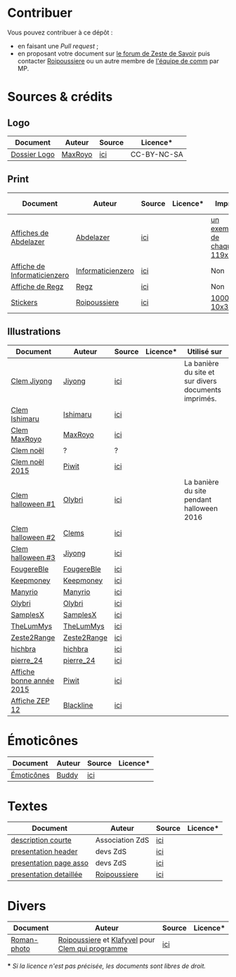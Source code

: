 # Contribuer

Vous pouvez contribuer à ce dépôt :

- en faisant une *Pull request* ;
- en proposant votre document sur [le forum de Zeste de Savoir](https://zestedesavoir.com/forums/) puis contacter [Roipoussiere](https://zestedesavoir.com/membres/voir/Roipoussiere/) ou un autre membre de [l'équipe de comm](https://zestedesavoir.com/pages/contact/) par MP.

# Sources & crédits

## Logo

Document              | Auteur  | Source | Licence*
----------------------|---------|--------|---------
[Dossier Logo](logo/) | [MaxRoyo](https://zestedesavoir.com/membres/voir/MaxRoyo/) | [ici](https://github.com/zestedesavoir/zds-site/tree/dev/assets/images) | CC-BY-NC-SA

## Print

Document                         | Auteur | Source | Licence* | Imprimé | Date d'impression | Imprimé par
---------------------------------|--------|--------|----------|---------|-------------------|------------
[Affiches de Abdelazer](print/affiches/affiches_abdelazer) | [Abdelazer](https://zestedesavoir.com/membres/voir/Abdelazer/) | [ici](https://zestedesavoir.com/forums/sujet/6790/affiches-pour-zeste-de-savoir/?page=8#p124757) | |[un exemplaire de chaque, 119x84cm](https://zestedesavoir.com/forums/sujet/6790/affiches-pour-zeste-de-savoir/?page=8#p130208) | novembre 2016 | [Hugo](https://zestedesavoir.com/membres/voir/Hugo/)
[Affiche de Informaticienzero](print/affiches/affiche_informaticienzero.jpg) | [Informaticienzero](https://zestedesavoir.com/membres/voir/informaticienzero/) | [ici](https://zestedesavoir.com/forums/sujet/6790/affiches-pour-zeste-de-savoir/?page=4#p121686) | | Non | |
[Affiche de Regz](print/affiches/affiche_regz.png) | [Regz](https://zestedesavoir.com/membres/voir/regz/) | [ici](https://zestedesavoir.com/forums/sujet/6790/affiches-pour-zeste-de-savoir/?page=4#p121859) | | Non | |
[Stickers](print/stickers/) | [Roipoussiere](https://zestedesavoir.com/membres/voir/roipoussiere/) | [ici](https://zestedesavoir.com/forums/sujet/2839/des-goodies-pour-zeste-de-savoir/?page=1#p123732) | | [1000 ex., 10x3cm](https://zestedesavoir.com/forums/sujet/2839/des-goodies-pour-zeste-de-savoir/?page=2#p124990) | septembre 2016 | [Roipoussiere](https://zestedesavoir.com/membres/voir/roipoussiere/)

## Illustrations

Document                         | Auteur | Source | Licence* | Utilisé sur
---------------------------------|--------|--------|----------|------------
[Clem Jiyong](illustrations/clem_Jiyong) | [Jiyong](https://zestedesavoir.com/membres/voir/Jiyong/) | [ici](https://zestedesavoir.com/forums/sujet/6790/affiches-pour-zeste-de-savoir/?page=7#p123402) | | La banière du site et sur divers documents imprimés.
[Clem Ishimaru](illustrations/clem_Ishimaru) | [Ishimaru](https://zestedesavoir.com/membres/voir/Ishimaru%20Chiaki/) | [ici](https://zestedesavoir.com/forums/sujet/2689/un-zeste-de-mascotte/?page=5#p94174)| |
[Clem MaxRoyo](illustrations/clem_MaxRoyo) | [MaxRoyo](https://zestedesavoir.com/membres/voir/MaxRoyo/) | [ici](https://zestedesavoir.com/forums/sujet/2689/un-zeste-de-mascotte/#p48459)| |
[Clem noël](illustrations/clem_evenements/clem_noel.png) | ? | ? | |
[Clem noël 2015](illustrations/clem_evenements/clem_noel_2015.png) | [Piwit](https://zestedesavoir.com/membres/voir/Piwit/) | [ici](https://zestedesavoir.com/forums/sujet/2689/un-zeste-de-mascotte/?page=5#p92173)| |
[Clem halloween #1](illustrations/clem_evenements/clem_halloween_1.png) | [Olybri](https://zestedesavoir.com/membres/voir/Olybri/) | [ici](https://zestedesavoir.com/forums/sujet/7050/un-costume-pour-clem/?page=1#p126110)| | La banière du site pendant halloween 2016
[Clem halloween #2](illustrations/clem_evenements/clem_halloween_2.png) | [Clems](https://zestedesavoir.com/membres/voir/Clems/) | [ici](https://zestedesavoir.com/forums/sujet/7050/un-costume-pour-clem/?page=2#p126423)| |
[Clem halloween #3](illustrations/clem_evenements/clem_halloween_3.png) | [Jiyong](https://zestedesavoir.com/membres/voir/Jiyong/) | [ici](https://zestedesavoir.com/forums/sujet/7050/un-costume-pour-clem/?page=2#p127915)| |
[FougereBle](illustrations/clem_evenements/clem_halloween_autres/FougereBle.png) | [FougereBle](https://zestedesavoir.com/membres/voir/FougereBle/) | [ici](https://zestedesavoir.com/forums/sujet/7050/un-costume-pour-clem/?page=1#p125868)| |
[Keepmoney](illustrations/clem_evenements/clem_halloween_autres/Keepmoney.png) | [Keepmoney](https://zestedesavoir.com/membres/voir/Keepmoney/) | [ici](https://zestedesavoir.com/forums/sujet/7050/un-costume-pour-clem/?page=2#p126186)| |
[Manyrio](illustrations/clem_evenements/clem_halloween_autres/Manyrio.png) | [Manyrio](https://zestedesavoir.com/membres/voir/Manyrio/) | [ici](https://zestedesavoir.com/forums/sujet/7050/un-costume-pour-clem/?page=1#p126090)| |
[Olybri](illustrations/clem_evenements/clem_halloween_autres/Olybri.png) | [Olybri](https://zestedesavoir.com/membres/voir/Olybri/) | [ici](https://zestedesavoir.com/forums/sujet/7050/un-costume-pour-clem/?page=1#p126102)| |
[SamplesX](illustrations/clem_evenements/clem_halloween_autres/SamplesX.png) | [SamplesX](https://zestedesavoir.com/membres/voir/SamplesX/) | [ici](https://zestedesavoir.com/forums/sujet/7050/un-costume-pour-clem/?page=2#p126181)| |
[TheLumMys](illustrations/clem_evenements/clem_halloween_autres/TheLumMys.png) | [TheLumMys](https://zestedesavoir.com/membres/voir/TheLumMys/) | [ici](https://zestedesavoir.com/forums/sujet/7050/un-costume-pour-clem/?page=2#p126150)| |
[Zeste2Range](illustrations/clem_evenements/clem_halloween_autres/Zeste2Range.png) | [Zeste2Range](https://zestedesavoir.com/membres/voir/Zeste2Range/) | [ici](https://zestedesavoir.com/forums/sujet/7050/un-costume-pour-clem/?page=1#p126096)| |
[hichbra](illustrations/clem_evenements/clem_halloween_autres/hichbra.png) | [hichbra](https://zestedesavoir.com/membres/voir/hichbra/) | [ici](https://zestedesavoir.com/forums/sujet/7050/un-costume-pour-clem/?page=1#p125906)| |
[pierre_24](illustrations/clem_evenements/clem_halloween_autres/pierre_24.png) | [pierre_24](https://zestedesavoir.com/membres/voir/pierre_24/) | [ici](https://zestedesavoir.com/forums/sujet/7050/un-costume-pour-clem/?page=2#p126208)| |
[Affiche bonne année 2015](illustrations/affiches_web/bonne_annee_2015.jpg) | [Piwit](https://zestedesavoir.com/membres/voir/Piwit/) | [ici](https://zestedesavoir.com/articles/1002/zeste-de-savoir-vous-souhaite-une-bonne-annee-2016/) | |
[Affiche ZEP 12](illustrations/affiches_web/zep12.png) | [Blackline](https://zestedesavoir.com/membres/voir/Blackline/) | [ici](https://zestedesavoir.com/forums/sujet/2689/un-zeste-de-mascotte/?page=4#p73513) | |

# Émoticônes

Document                  | Auteur  | Source | Licence*
--------------------------|---------|--------|---------
[Émoticônes](emoticones/) | [Buddy](https://zestedesavoir.com/membres/voir/Buddy/) | [ici](https://zestedesavoir.com/forums/sujet/538/clem-sur-le-devant-de-la-scene/?page=15#p105025) |

# Textes

Document                  | Auteur  | Source | Licence*
--------------------------|---------|--------|---------
[description courte](textes/description_courte_journal_officiel.md) | Association ZdS | [ici](http://www.journal-officiel.gouv.fr/publications/assoc/pdf/2014/0016/JOAFE_PDF_Unitaire_20140016_01712.pdf)|
[presentation header](textes/presentation_header.md) | devs ZdS | [ici](https://zestedesavoir.com/)|
[presentation page asso](textes/presentation_page_asso.md) | devs ZdS | [ici](https://zestedesavoir.com/pages/association/)|
[presentation detaillée](textes/presentation_detaillee.md) | [Roipoussiere](https://zestedesavoir.com/membres/voir/roipoussiere/) | [ici](https://zestedesavoir.com/forums/sujet/6891/les-flyers/?page=3#p125805) |

# Divers

Document                  | Auteur  | Source | Licence*
--------------------------|---------|--------|---------
[Roman-photo](divers/roman-photo_clem/) | [Roipoussiere](https://zestedesavoir.com/membres/voir/roipoussiere/) et [Klafyvel](https://zestedesavoir.com/membres/voir/klafyvel/) pour [Clem qui programme](https://zestedesavoir.com/forums/sujet/7158/appel-a-contribution-pour-un-roman-photo-de-clem/?page=1#p128598) | [ici](https://zestedesavoir.com/forums/sujet/7158/appel-a-contribution-pour-un-roman-photo-de-clem/)|

__*__ *Si la licence n'est pas précisée, les documents sont libres de droit.*
